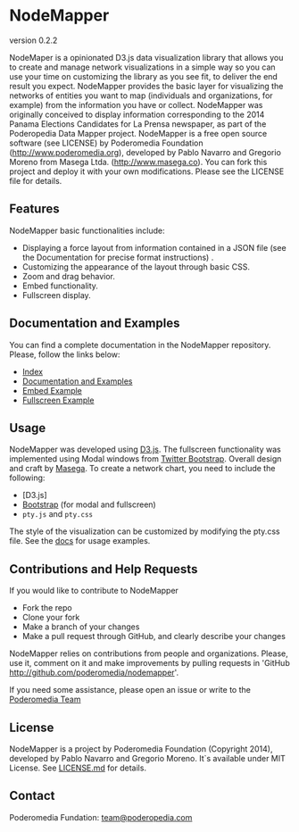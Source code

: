 # NodeMapper
version 0.2.2

NodeMaper is a opinionated D3.js data visualization library that allows you to create and manage network visualizations in a simple way so you can use your time on customizing the library as you see fit, to deliver the end result you expect. NodeMapper provides the basic layer for visualizing the networks of entities you want to map (individuals and organizations, for example) from the information you have or collect. 
NodeMapper was originally conceived to display information corresponding to the 2014 Panama Elections Candidates for La Prensa newspaper, as part of the Poderopedia Data Mapper project. NodeMapper is a free open source software (see LICENSE) by Poderomedia Foundation (http://www.poderomedia.org), developed by Pablo Navarro and Gregorio Moreno from Masega Ltda. (http://www.masega.co). You can fork this project and deploy it with your own modifications. Please see the LICENSE file for details.

## Features

NodeMapper basic functionalities include:

- Displaying a force layout from information contained in a JSON file (see the Documentation for precise format instructions) .
- Customizing the appearance of the layout through basic CSS.
- Zoom and drag behavior.
- Embed functionality.
- Fullscreen display.

## Documentation and Examples

You can find a complete documentation in the NodeMapper repository. Please, follow the links below:

- [Index](http://poderopedia.github.io/panama-network)
- [Documentation and Examples](http://poderopedia.github.io/panama-network/docs)
- [Embed Example](http://poderopedia.github.io/panama-network/pages/embed-demo)
- [Fullscreen Example](http://poderopedia.github.io/panama-network/pages/fullscreen-demo)

## Usage

NodeMapper was developed using  [D3.js](http://d3js.org/). The fullscreen functionality was implemented using Modal windows from [Twitter Bootstrap](http://getbootstrap.com). Overall design and craft by [Masega](http://www.masega.co). To create a network chart, you need to include the following:

- [D3.js]
- [Bootstrap](http://getbootstrap.com) (for modal and fullscreen)
- `pty.js` and `pty.css`

The style of the visualization can be customized by modifying the pty.css file. See the [docs](http://poderopedia.github.io/panama-network/docs) for usage examples.

## Contributions and Help Requests

If you would like to contribute to NodeMapper 

* Fork the repo
* Clone your fork
* Make a branch of your changes
* Make a pull request through GitHub, and clearly describe your changes

NodeMapper relies on contributions from people and organizations. Please, use it, comment on it and make improvements by pulling requests in 'GitHub <http://github.com/poderomedia/nodemapper>'.

If you need some assistance, please open an issue or write to the [Poderomedia Team](team@poderopedia.com)

## License

NodeMapper is a project by Poderomedia Foundation (Copyright 2014), developed by Pablo Navarro and Gregorio Moreno. It`s available under MIT License. See [LICENSE.md](LICENSE.md) for details.

## Contact

Poderomedia Fundation: team@poderopedia.com
